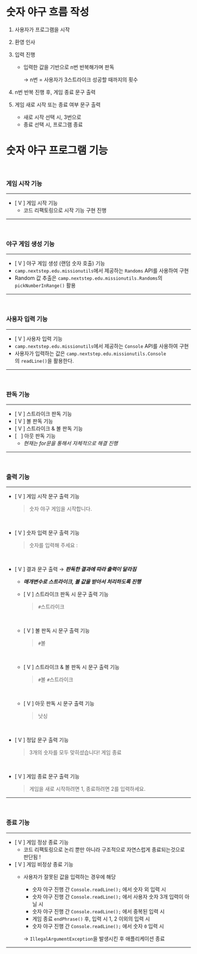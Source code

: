 # 숫자 야구 흐름 작성

1. 사용자가 프로그램을 시작
2. 환영 인사
3. 입력 진행
    - 입력한 값을 기반으로 n번 반복해가며 판독
        
        → n번 = 사용자가 3스트라이크 성공할 때까지의 횟수
        
4. n번 반복 진행 후, 게임 종료 문구 출력
5. 게임 새로 시작 또는 종료 여부 문구 출력
    - 새로 시작 선택 시, 3번으로
    - 종료 선택 시, 프로그램 종료


# 숫자 야구 프로그램 기능

<br>

### 게임 시작 기능

---

- [ V ]  게임 시작 기능
    - 코드 리팩토링으로 시작 기능 구현 진행
---

<br>

### 야구 게임 생성 기능

---

- [ V ]  야구 게임 생성 (랜덤 숫자 호출) 기능
- `camp.nextstep.edu.missionutils`에서 제공하는 `Randoms` API를 사용하여 구현
- Random 값 추출은 `camp.nextstep.edu.missionutils.Randoms`의 `pickNumberInRange()` 활용

---

<br>

### 사용자 입력 기능

---

- [ V ]  사용자 입력 기능
- `camp.nextstep.edu.missionutils`에서 제공하는 `Console` API를 사용하여 구현
- 사용자가 입력하는 값은 `camp.nextstep.edu.missionutils.Console`의 `readLine()`을 활용한다.

---

<br>

### 판독 기능

---

- [ V ]  스트라이크 판독 기능
- [ V ]  볼 판독 기능
- [ V ]  스트라이크 & 볼 판독 기능
- [ &nbsp; ]  아웃 판독 기능
  - _현재는 for문을 통해서 자체적으로 해결 진행_

---

<br>

### 출력 기능

---

- [ V ]  게임 시작 문구 출력 기능
    
    > 숫자 야구 게임을 시작합니다.
    > 

<br>

- [ V ]  숫자 입력 문구 출력 기능
    
    > 숫자를 입력해 주세요 :
    > 

<br>

- [ V ]  결과 문구 출력 → ***판독한 결과에 따라 출력이 달라짐***
    - **_매개변수로 스트라이크, 볼 값을 받아서 처리하도록 진행_**
    - [ V ]  스트라이크 판독 시 문구 출력 기능
        
        > `#`스트라이크
        > 

        <br>
    - [ V ]  볼 판독 시 문구 출력 기능
        
        > `#`볼
        > 

        <br>
    - [ V ]  스트라이크 & 볼 판독 시 문구 출력 기능
        
        > `#`볼 `#`스트라이크
        > 

        <br>
    - [ V ]  아웃 판독 시 문구 출력 기능
        
        > 낫싱
        > 

        <br>

- [ V ]  정답 문구 출력 기능
    
    > 3개의 숫자를 모두 맞히셨습니다! 게임 종료
    > 

    <br>
- [ V ]  게임 종료 문구 출력 기능
    
    > 게임을 새로 시작하려면 1, 종료하려면 2를 입력하세요.
    > 

---

<br>

### 종료 기능

---

- [ V ]  게임 정상 종료 기능
  - 코드 리팩토링으로 논리 뿐만 아니라 구조적으로 자연스럽게 종료되는것으로 판단됨 !
- [ V ]  게임 비정상 종료 기능
    - 사용자가 잘못된 값을 입력하는 경우에 해당
        - 숫자 야구 진행 간 `Console.readLine();` 에서 숫자 외 입력 시
        - 숫자 야구 진행 간 `Console.readLine();` 에서 사용자 숫자 3개 입력이 아닐 시
        - 숫자 야구 진행 간 `Console.readLine();` 에서 중복된 입력 시
        - 게임 종료 `endPhrase()` 후, 입력 시 1, 2 이외의 입력 시
        - 숫자 야구 진행 간 `Console.readLine();` 에서 숫자 `0` 입력 시
    
      → `IllegalArgumentException`을 발생시킨 후 애플리케이션 종료
        

---